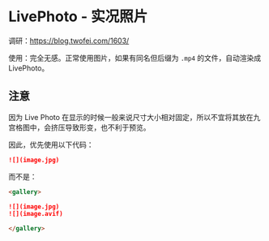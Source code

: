 # LivePhoto - 实况照片

调研：<https://blog.twofei.com/1603/>

使用：完全无感。正常使用图片，如果有同名但后缀为 `.mp4` 的文件，自动渲染成 LivePhoto。

## 注意

因为 Live Photo 在显示的时候一般来说尺寸大小相对固定，所以不宜将其放在九宫格图中，会挤压导致形变，也不利于预览。

因此，优先使用以下代码：

```markdown
![](image.jpg)
```

而不是：

```markdown
<gallery>

![](image.jpg)
![](image.avif)

</gallery>
```
